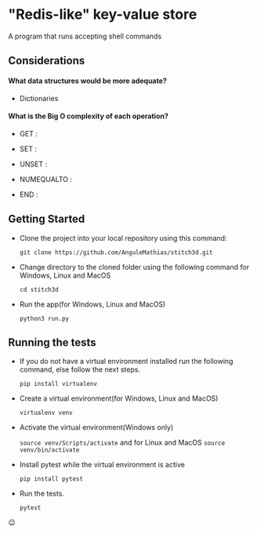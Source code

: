 # "Redis-like" key-value store

A program that runs accepting shell commands

## Considerations

#### What data structures would be more adequate?

- Dictionaries

#### What is the Big O complexity of each operation?

- GET <key> :

- SET <key> <value> :

- UNSET <key> :

- NUMEQUALTO <value> :

- END :

## Getting Started

- Clone the project into your local repository using this command:

  `git clone https://github.com/AnguleMathias/stitch3d.git`

- Change directory to the cloned folder using the following command for Windows, Linux and MacOS

  `cd stitch3d`

- Run the app(for Windows, Linux and MacOS)

  `python3 run.py`

## Running the tests

- If you do not have a virtual environment installed run the following command, else follow the next steps.

  `pip install virtualenv`

- Create a virtual environment(for Windows, Linux and MacOS)

  `virtualenv venv`

- Activate the virtual environment(Windows only)

  `source venv/Scripts/activate`
  and for Linux and MacOS
  `source venv/bin/activate`

- Install pytest while the virtual environment is active

  `pip install pytest`

- Run the tests.

  `pytest`

:wink:
